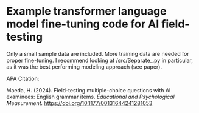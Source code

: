 # Example transformer language model fine-tuning code for AI field-testing

Only a small sample data are included. More training data are needed for proper fine-tuning. I recommend looking at /src/Separate_.py in particular, as it was the best performing modeling approach (see paper). 

APA Citation: 

Maeda, H. (2024). Field-testing multiple-choice questions with AI examinees: English grammar items. *Educational and Psychological Measurement.* https://doi.org/10.1177/00131644241281053

